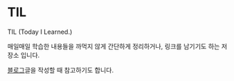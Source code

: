 # TIL

TIL (Today I Learned.)

매일매일 학습한 내용들을 까먹지 않게 간단하게 정리하거나, 링크를 남기기도 하는 저장소 입니다.

[블로그](pangnem.tistory.com)글을 작성할 때 참고하기도 합니다.
